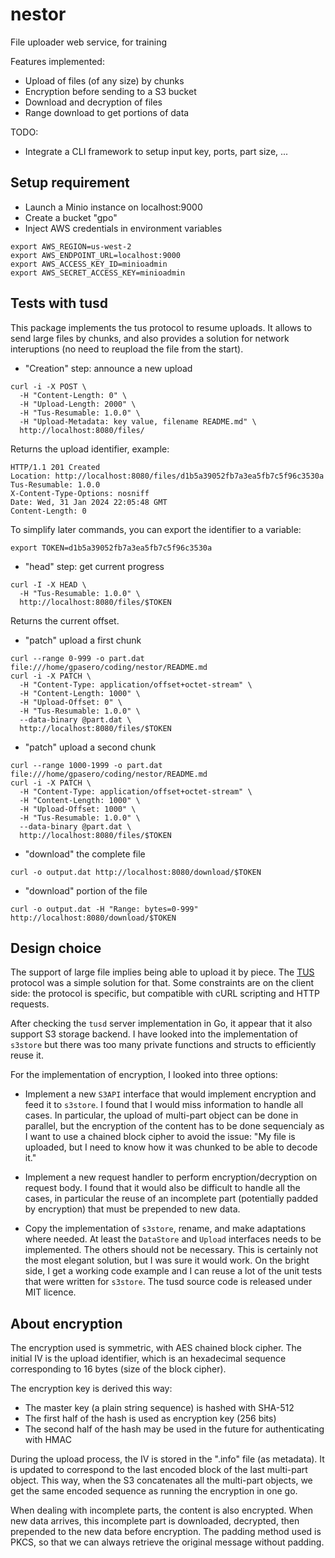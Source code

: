 # nestor

File uploader web service, for training

Features implemented:

* Upload of files (of any size) by chunks
* Encryption before sending to a S3 bucket
* Download and decryption of files
* Range download to get portions of data

TODO:

* Integrate a CLI framework to setup input key, ports, part size, ...


## Setup requirement

* Launch a Minio instance on localhost:9000
* Create a bucket "gpo"
* Inject AWS credentials in environment variables

```
export AWS_REGION=us-west-2
export AWS_ENDPOINT_URL=localhost:9000
export AWS_ACCESS_KEY_ID=minioadmin
export AWS_SECRET_ACCESS_KEY=minioadmin
```

## Tests with tusd

This package implements the tus protocol to resume uploads. It allows to send large files by chunks,
and also provides a solution for network interuptions (no need to reupload the file from the start).


* "Creation" step: announce a new upload

```
curl -i -X POST \
  -H "Content-Length: 0" \
  -H "Upload-Length: 2000" \
  -H "Tus-Resumable: 1.0.0" \
  -H "Upload-Metadata: key value, filename README.md" \
  http://localhost:8080/files/
```
  
Returns the upload identifier, example: 

```
HTTP/1.1 201 Created
Location: http://localhost:8080/files/d1b5a39052fb7a3ea5fb7c5f96c3530a
Tus-Resumable: 1.0.0
X-Content-Type-Options: nosniff
Date: Wed, 31 Jan 2024 22:05:48 GMT
Content-Length: 0
```

To simplify later commands, you can export the identifier to a variable:

```
export TOKEN=d1b5a39052fb7a3ea5fb7c5f96c3530a
```


* "head" step: get current progress

```
curl -I -X HEAD \
  -H "Tus-Resumable: 1.0.0" \
  http://localhost:8080/files/$TOKEN
```

Returns the current offset.

* "patch" upload a first chunk

```
curl --range 0-999 -o part.dat file:///home/gpasero/coding/nestor/README.md
curl -i -X PATCH \
  -H "Content-Type: application/offset+octet-stream" \
  -H "Content-Length: 1000" \
  -H "Upload-Offset: 0" \
  -H "Tus-Resumable: 1.0.0" \
  --data-binary @part.dat \
  http://localhost:8080/files/$TOKEN
```

* "patch" upload a second chunk

```
curl --range 1000-1999 -o part.dat file:///home/gpasero/coding/nestor/README.md
curl -i -X PATCH \
  -H "Content-Type: application/offset+octet-stream" \
  -H "Content-Length: 1000" \
  -H "Upload-Offset: 1000" \
  -H "Tus-Resumable: 1.0.0" \
  --data-binary @part.dat \
  http://localhost:8080/files/$TOKEN
```

* "download" the complete file

```
curl -o output.dat http://localhost:8080/download/$TOKEN
```

* "download" portion of the file

```
curl -o output.dat -H "Range: bytes=0-999" http://localhost:8080/download/$TOKEN
```

## Design choice

The support of large file implies being able to upload it by piece. The [TUS](https://tus.io/) 
protocol was a simple solution for that. Some constraints are on the client side: the protocol is
specific, but compatible with cURL scripting and HTTP requests.

After checking the `tusd` server implementation in Go, it appear that it also support S3 storage
backend. I have looked into the implementation of `s3store` but there was too many private
functions and structs to efficiently reuse it.

For the implementation of encryption, I looked into three options: 

* Implement a new `S3API` interface that would implement encryption and feed it to `s3store`. I
  found that I would miss information to handle all cases. In particular, the upload of multi-part
  object can be done in parallel, but the encryption of the content has to be done sequencialy as I
  want to use a chained block cipher to avoid the issue: "My file is uploaded, but I need to know 
  how it was chunked to be able to decode it."

* Implement a new request handler to perform encryption/decryption on request body. I found that 
  it would also be difficult to handle all the cases, in particular the reuse of an incomplete part
  (potentially padded by encryption) that must be prepended to new data.
  
* Copy the implementation of `s3store`, rename, and make adaptations where needed. At least the
  `DataStore` and `Upload` interfaces needs to be implemented. The others should not be necessary. 
  This is certainly not the most elegant solution, but I was sure it would work. On the bright 
  side, I get a working code example and I can reuse a lot of the unit tests that were written
  for `s3store`. The tusd source code is released under MIT licence.

## About encryption

The encryption used is symmetric, with AES chained block cipher. The initial IV is the upload
identifier, which is an hexadecimal sequence corresponding to 16 bytes (size of the block cipher).

The encryption key is derived this way:

* The master key (a plain string sequence) is hashed with SHA-512
* The first half of the hash is used as encryption key (256 bits)
* The second half of the hash may be used in the future for authenticating with HMAC

During the upload process, the IV is stored in the ".info" file (as metadata). It is updated to
correspond to the last encoded block of the last multi-part object. This way, when the S3 concatenates
all the multi-part objects, we get the same encoded sequence as running the encryption in one go.

When dealing with incomplete parts, the content is also encrypted. When new data arrives, this 
incomplete part is downloaded, decrypted, then prepended to the new data before encryption. The
padding method used is PKCS, so that we can always retrieve the original message without padding.

